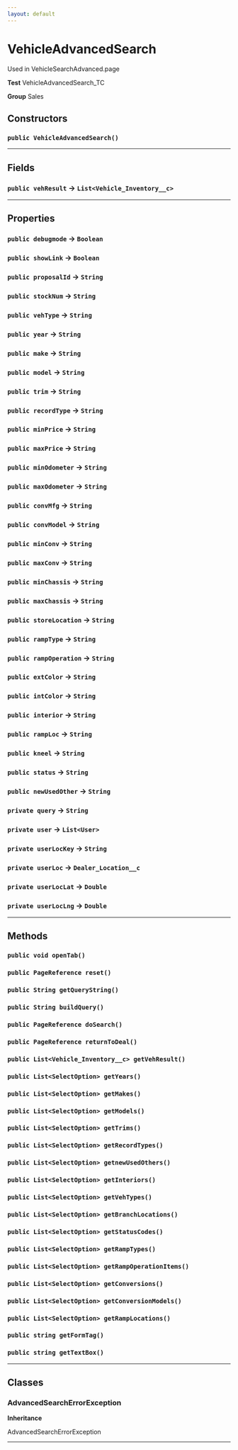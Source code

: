 ```yaml
---
layout: default
---
```

# VehicleAdvancedSearch

Used in VehicleSearchAdvanced.page


**Test** VehicleAdvancedSearch_TC


**Group** Sales

## Constructors
### `public VehicleAdvancedSearch()`
---
## Fields

### `public vehResult` → `List<Vehicle_Inventory__c>`


---
## Properties

### `public debugmode` → `Boolean`


### `public showLink` → `Boolean`


### `public proposalId` → `String`


### `public stockNum` → `String`


### `public vehType` → `String`


### `public year` → `String`


### `public make` → `String`


### `public model` → `String`


### `public trim` → `String`


### `public recordType` → `String`


### `public minPrice` → `String`


### `public maxPrice` → `String`


### `public minOdometer` → `String`


### `public maxOdometer` → `String`


### `public convMfg` → `String`


### `public convModel` → `String`


### `public minConv` → `String`


### `public maxConv` → `String`


### `public minChassis` → `String`


### `public maxChassis` → `String`


### `public storeLocation` → `String`


### `public rampType` → `String`


### `public rampOperation` → `String`


### `public extColor` → `String`


### `public intColor` → `String`


### `public interior` → `String`


### `public rampLoc` → `String`


### `public kneel` → `String`


### `public status` → `String`


### `public newUsedOther` → `String`


### `private query` → `String`


### `private user` → `List<User>`


### `private userLocKey` → `String`


### `private userLoc` → `Dealer_Location__c`


### `private userLocLat` → `Double`


### `private userLocLng` → `Double`


---
## Methods
### `public void openTab()`
### `public PageReference reset()`
### `public String getQueryString()`
### `public String buildQuery()`
### `public PageReference doSearch()`
### `public PageReference returnToDeal()`
### `public List<Vehicle_Inventory__c> getVehResult()`
### `public List<SelectOption> getYears()`
### `public List<SelectOption> getMakes()`
### `public List<SelectOption> getModels()`
### `public List<SelectOption> getTrims()`
### `public List<SelectOption> getRecordTypes()`
### `public List<SelectOption> getnewUsedOthers()`
### `public List<SelectOption> getInteriors()`
### `public List<SelectOption> getVehTypes()`
### `public List<SelectOption> getBranchLocations()`
### `public List<SelectOption> getStatusCodes()`
### `public List<SelectOption> getRampTypes()`
### `public List<SelectOption> getRampOperationItems()`
### `public List<SelectOption> getConversions()`
### `public List<SelectOption> getConversionModels()`
### `public List<SelectOption> getRampLocations()`
### `public string getFormTag()`
### `public string getTextBox()`
---
## Classes
### AdvancedSearchErrorException

**Inheritance**

AdvancedSearchErrorException


---
